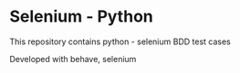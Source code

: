 
# Selenium - Python

This repository contains python - selenium BDD test cases

Developed with behave, selenium